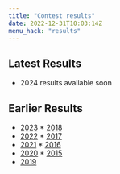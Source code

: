 ```yaml
---
title: "Contest results"
date: 2022-12-31T10:03:14Z
menu_hack: "results"
---
```


## Latest Results

* 2024 results available soon 

## Earlier Results

* [2023](/results/2023/)  * [2018](/results/2018/)
* [2022](/results/2022/)  * [2017](/results/2017/)  
* [2021](/results/2021/)  * [2016](/results/2016/)
* [2020](/results/2020/)  * [2015](/results/2015/)
* [2019](/results/2019/)




